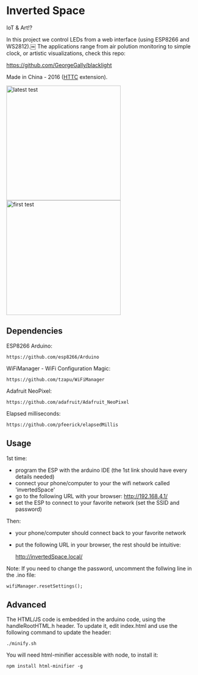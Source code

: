 # Inverted Space

IoT & Art!?

In this project we control LEDs from a web interface (using ESP8266 and WS2812).￼
The applications range from air polution monitoring to simple clock, or artistic visualizations, check this repo:

https://github.com/GeorgeGally/blacklight

Made in China - 2016 ([HTTC](http://noisebridge.net/wiki/NoisebridgeChinaTrip6) extension).

<img src="https://pbs.twimg.com/media/CyjXnRDWEAAyjtL.jpg" alt="latest test" width="300"/>
<img src="https://pbs.twimg.com/media/Cx-CuLdXABE3LTK.jpg" alt="first test" width="300"/>

## Dependencies

ESP8266 Arduino:

    https://github.com/esp8266/Arduino

WiFiManager - WiFi Configuration Magic:

    https://github.com/tzapu/WiFiManager

Adafruit NeoPixel:

    https://github.com/adafruit/Adafruit_NeoPixel

Elapsed milliseconds:

    https://github.com/pfeerick/elapsedMillis


## Usage

1st time:
  * program the ESP with the arduino IDE (the 1st link should have every details needed)
  * connect your phone/computer to your the wifi network called 'invertedSpace'
  * go to the following URL with your browser: http://192.168.4.1/
  * set the ESP to connect to your favorite network (set the SSID and password)

Then:
  * your phone/computer should connect back to your favorite network
  * put the following URL in your browser, the rest should be intuitive:

    http://invertedSpace.local/

Note: If you need to change the password, uncomment the follwing line in the .ino file:

    wifiManager.resetSettings();

## Advanced

The HTML/JS code is embedded in the arduino code, using the handleRootHTML.h header.
To update it, edit index.html and use the following command to update the header:

    ./minify.sh

You will need html-minifier accessible with node, to install it:

    npm install html-minifier -g

